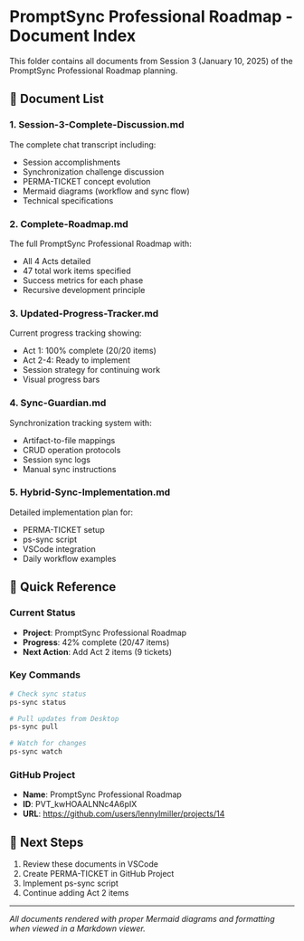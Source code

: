# PromptSync Professional Roadmap - Document Index

This folder contains all documents from Session 3 (January 10, 2025) of the PromptSync Professional Roadmap planning.

## 📁 Document List

### 1. **Session-3-Complete-Discussion.md**
The complete chat transcript including:
- Session accomplishments
- Synchronization challenge discussion
- PERMA-TICKET concept evolution
- Mermaid diagrams (workflow and sync flow)
- Technical specifications

### 2. **Complete-Roadmap.md**
The full PromptSync Professional Roadmap with:
- All 4 Acts detailed
- 47 total work items specified
- Success metrics for each phase
- Recursive development principle

### 3. **Updated-Progress-Tracker.md**
Current progress tracking showing:
- Act 1: 100% complete (20/20 items)
- Act 2-4: Ready to implement
- Session strategy for continuing work
- Visual progress bars

### 4. **Sync-Guardian.md**
Synchronization tracking system with:
- Artifact-to-file mappings
- CRUD operation protocols
- Session sync logs
- Manual sync instructions

### 5. **Hybrid-Sync-Implementation.md**
Detailed implementation plan for:
- PERMA-TICKET setup
- ps-sync script
- VSCode integration
- Daily workflow examples

## 🎯 Quick Reference

### Current Status
- **Project**: PromptSync Professional Roadmap
- **Progress**: 42% complete (20/47 items)
- **Next Action**: Add Act 2 items (9 tickets)

### Key Commands
```bash
# Check sync status
ps-sync status

# Pull updates from Desktop
ps-sync pull

# Watch for changes
ps-sync watch
```

### GitHub Project
- **Name**: PromptSync Professional Roadmap
- **ID**: PVT_kwHOAALNNc4A6pIX
- **URL**: https://github.com/users/lennylmiller/projects/14

## 🔄 Next Steps

1. Review these documents in VSCode
2. Create PERMA-TICKET in GitHub Project
3. Implement ps-sync script
4. Continue adding Act 2 items

---

*All documents rendered with proper Mermaid diagrams and formatting when viewed in a Markdown viewer.*